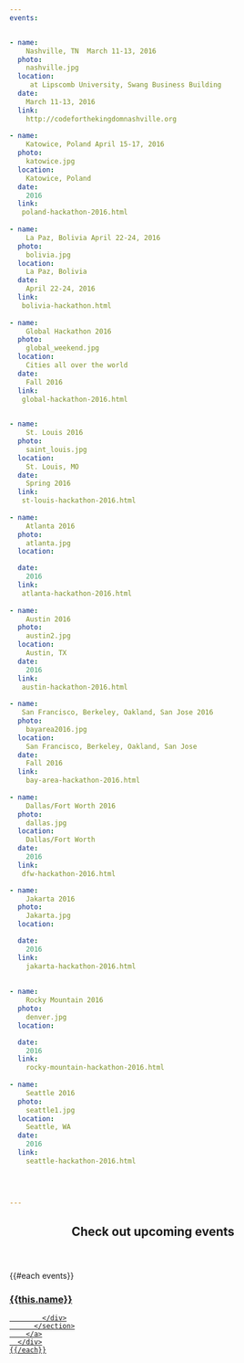 ```yaml
---
events: 


- name:
    Nashville, TN  March 11-13, 2016
  photo:
    nashville.jpg  
  location:
     at Lipscomb University, Swang Business Building
  date:
    March 11-13, 2016
  link:
    http://codeforthekingdomnashville.org   
    
- name:
    Katowice, Poland April 15-17, 2016 
  photo:
    katowice.jpg
  location:
    Katowice, Poland
  date:
    2016 
  link:
   poland-hackathon-2016.html    
   
- name:
    La Paz, Bolivia April 22-24, 2016  
  photo:
    bolivia.jpg
  location:
    La Paz, Bolivia
  date:
    April 22-24, 2016 
  link:
   bolivia-hackathon.html   
    
- name:
    Global Hackathon 2016 
  photo:
    global_weekend.jpg
  location:
    Cities all over the world
  date:
    Fall 2016 
  link:
   global-hackathon-2016.html  

   
- name:
    St. Louis 2016 
  photo:
    saint_louis.jpg
  location:
    St. Louis, MO
  date:
    Spring 2016 
  link:
   st-louis-hackathon-2016.html     
  
- name:
    Atlanta 2016
  photo:
    atlanta.jpg
  location:

  date:
    2016
  link:
   atlanta-hackathon-2016.html    
   
- name:
    Austin 2016 
  photo:
    austin2.jpg
  location:
    Austin, TX
  date:
    2016 
  link:
   austin-hackathon-2016.html     
   
- name:
   San Francisco, Berkeley, Oakland, San Jose 2016
  photo:
    bayarea2016.jpg  
  location:
    San Francisco, Berkeley, Oakland, San Jose 
  date:
    Fall 2016
  link:
    bay-area-hackathon-2016.html     
   
- name:
    Dallas/Fort Worth 2016
  photo:
    dallas.jpg
  location:
    Dallas/Fort Worth
  date:
    2016
  link:
   dfw-hackathon-2016.html      

- name:
    Jakarta 2016
  photo:
    Jakarta.jpg
  location:

  date:
    2016
  link:
    jakarta-hackathon-2016.html
    
    
- name:
    Rocky Mountain 2016
  photo:
    denver.jpg
  location:

  date:
    2016 
  link:
    rocky-mountain-hackathon-2016.html
    
- name:
    Seattle 2016
  photo:
    seattle1.jpg
  location:
    Seattle, WA
  date:
    2016
  link:  
    seattle-hackathon-2016.html 
        
        
     

---
```



<section class="wrapper style3 container special-alt">
  <header class="major">
    <h2>Check out <strong>upcoming events</strong></h2>
  </header>
  <div class="row">
    {{#each events}}
      <div class="6u">
        <a href="{{this.link}}">
          <section class="event-image" style="background-image: url({{../assets}}/images/events/{{this.photo}});">
            <div class="image-overlay">
              <h3>{{this.name}}</h3>

            </div>
          </section>
        </a>
      </div>
    {{/each}}
  </div>
<!--
       <footer class="major">
        <ul class="buttons">
          <li><a href="#" class="button">See More</a></li>
        </ul>
      </footer>
      -->
</section>
